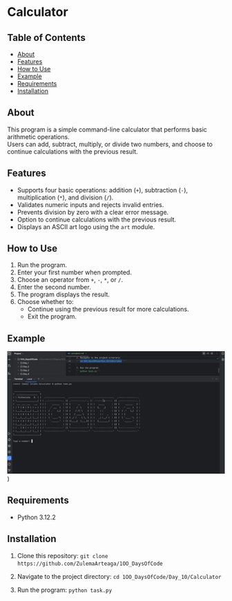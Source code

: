 # Calculator

## Table of Contents
- [About](#about)
- [Features](#features)
- [How to Use](#how-to-use)
- [Example](#example)
- [Requirements](#requirements)
- [Installation](#installation)

## About
This program is a simple command-line calculator that performs basic arithmetic operations.  
Users can add, subtract, multiply, or divide two numbers, and choose to continue calculations with the previous result.  

## Features
- Supports four basic operations: addition (`+`), subtraction (`-`), multiplication (`*`), and division (`/`).
- Validates numeric inputs and rejects invalid entries.
- Prevents division by zero with a clear error message.
- Option to continue calculations with the previous result.
- Displays an ASCII art logo using the `art` module.

## How to Use
1. Run the program.
2. Enter your first number when prompted.
3. Choose an operator from `+`, `-`, `*`, or `/`.
4. Enter the second number.
5. The program displays the result.
6. Choose whether to:
   - Continue using the previous result for more calculations.
   - Exit the program.
   
## Example
![blind.gif](calculator.gif))

## Requirements
- Python 3.12.2 

## Installation
1. Clone this repository:
```git clone https://github.com/ZulemaArteaga/1OO_DaysOfCode ```

2. Navigate to the project directory:
```cd 1OO_DaysOfCode/Day_10/Calculator ```

3. Run the program:
```python task.py```